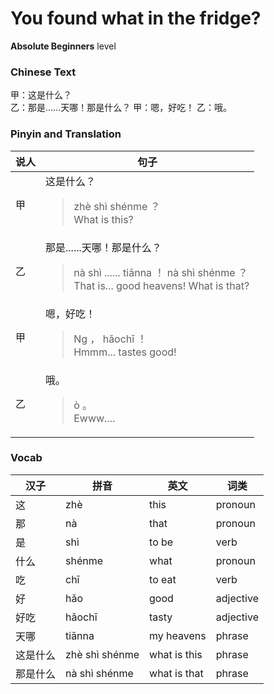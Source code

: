 # You found what in the fridge?
**Absolute Beginners** level
### Chinese Text
甲：这是什么？<br />乙：那是......天哪！那是什么？
甲：嗯，好吃！
乙：哦。

### Pinyin and Translation
|说人|句子|
|----|----|
|甲|这是什么？<blockquote>zhè shì shénme ？<br />What is this?</blockquote>|
|乙|那是......天哪！那是什么？<blockquote>nà shì ...... tiānna ！ nà shì shénme ？<br />That is... good heavens! What is that?</blockquote>|
|甲|嗯，好吃！<blockquote>Ng ， hǎochī ！<br />Hmmm... tastes good!</blockquote>|
|乙|哦。<blockquote>ò 。<br />Ewww....</blockquote>|
### Vocab
|汉子|拼音|英文|词类|
|----|----|----|----|
|这|zhè|this|pronoun|
|那|nà|that|pronoun|
|是|shì|to be|verb|
|什么|shénme|what|pronoun|
|吃|chī|to eat|verb|
|好|hǎo|good|adjective|
|好吃|hǎochī|tasty|adjective|
|天哪|tiānna|my heavens|phrase|
|这是什么|zhè shì shénme|what is this|phrase|
|那是什么|nà shì shénme|what is that|phrase|